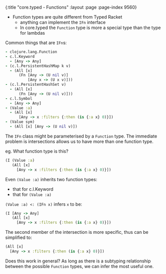 {:title "core.typed - Functions"
 :layout :page :page-index 9560}

- Function types are quite different from Typed Racket
  - anything can implement the `IFn` interface
  - In core.typed the `Function` type is more a special type than the type for lambdas

Common things that are `IFn`s:
```clojure
- clojure.lang.Function
- c.l.Keyword
  - [Any -> Any]
- (c.l.PersistentHashMap k v)
  - (All [x]
      (Fn [Any -> (U nil v)]
          [Any x -> (U x v)]))
- (c.l.PersistentHashSet v)
  - (All [x]
      (Fn [Any -> (U nil v)]))
- c.l.Symbol
  - [Any -> Any]
- (Value :a)
  - (All [x]
      [Any -> x :filters {:then (is {:a x} 0)}])
- (Value sym)
  - (All [x] [Any -> (U nil v)])
```

The `IFn` class might be parameterised by a `Function` type.
The immediate problem is intersections allows us to have more
than one function type.

eg. What function type is this?

```clojure
(I (Value :a)
   (All [x]
     [Any -> x :filters {:then (is {:a x} 0)}])
```

Even `(Value :a)` inherits two function types:
- that for c.l.Keyword
- that for `(Value :a)`

`(Value :a) <: (IFn x)` infers `x` to be:

```clojure
(I [Any -> Any]
   (All [x]
     [Any -> x :filters {:then (is {:a x} 0)}])
```

The second member of the intersection is more specific,
thus can be simplified to:

```clojure
(All [x]
  [Any -> x :filters {:then (is {:a x} 0)}])
```

Does this work in general? As long as there is a subtyping relationship
between the possible `Function` types, we can infer the most useful
one.
